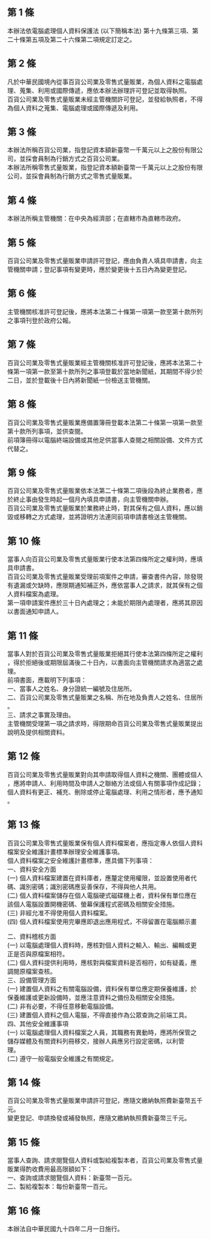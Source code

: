 第 1 條
-------
本辦法依電腦處理個人資料保護法 (以下簡稱本法) 第十九條第三項、第  
二十條第五項及第二十六條第二項規定訂定之。

第 2 條
-------
凡於中華民國境內從事百貨公司業及零售式量販業，為個人資料之電腦處  
理、蒐集、利用或國際傳遞，應依本辦法辦理許可登記並取得執照。  
百貨公司業及零售式量販業未經主管機關許可登記，並發給執照者，不得  
為個人資料之蒐集、電腦處理或國際傳遞及利用。

第 3 條
-------
本辦法所稱百貨公司業，指登記資本額新臺幣一千萬元以上之股份有限公  
司，並採會員制為行銷方式之百貨公司業。  
本辦法所稱零售式量販業，指登記資本額新臺幣一千萬元以上之股份有限  
公司，並採會員制為行銷方式之零售式量販業。

第 4 條
-------
本辦法所稱主管機關：在中央為經濟部；在直轄市為直轄市政府。

第 5 條
-------
百貨公司業及零售式量販業申請許可登記，應由負責人填具申請書，向主  
管機關申請；登記事項有變更時，應於變更後十五日內為變更登記。

第 6 條
-------
主管機關核准許可登記後，應將本法第二十條第一項第一款至第十款所列  
之事項刊登於政府公報。

第 7 條
-------
百貨公司業及零售式量販業經主管機關核准許可登記後，應將本法第二十  
條第一項第一款至第十款所列之事項登載於當地新聞紙，其期間不得少於  
二日，並於登載後十日內將新聞紙一份檢送主管機關。

第 8 條
-------
百貨公司業及零售式量販業應備置簿冊登載本法第二十條第一項第一款至  
第十款所列事項，並供查閱。  
前項簿冊得以電腦終端設備或其他足供當事人查閱之相關設備、文件方式  
代替之。

第 9 條
-------
百貨公司業及零售式量販業依本法第二十條第二項後段為終止業務者，應  
於終止事由發生時起一個月內填具申請書，向主管機關申辦。  
百貨公司業及零售式量販業於業務終止時，對其保有之個人資料，應以銷  
毀或移轉之方式處理，並將證明方法連同前項申請書檢送主管機關。

第 10 條
--------
當事人向百貨公司業及零售式量販業行使本法第四條所定之權利時，應填  
具申請書。  
百貨公司業及零售式量販業受理前項案件之申請，審查書件內容，除發現  
有遺漏或欠缺時，應限期通知補正外，應依當事人之請求，就其保有之個  
人資料檔案為處理。  
第一項申請案件應於三十日內處理之；未能於期限內處理者，應將其原因  
以書面通知申請人。

第 11 條
--------
當事人對於百貨公司業及零售式量販業拒絕其行使本法第四條所定之權利  
，得於拒絕後或期限屆滿後二十日內，以書面向主管機關請求為適當之處  
理。  
前項書面，應載明下列事項：  
一、當事人之姓名、身分證統一編號及住居所。  
二、百貨公司業及零售式量販業之名稱、所在地及負責人之姓名、住居所  
    。  
三、請求之事實及理由。  
主管機關受理第一項之請求時，得限期命百貨公司業及零售式量販業提出  
說明及提供相關資料。

第 12 條
--------
百貨公司業及零售式量販業對向其申請取得個人資料之機關、團體或個人  
，應將申請人、利用時間及申請人之聯絡方法或個人有關事項作成記錄；  
個人資料有更正、補充、刪除或停止電腦處理、利用之情形者，應予通知  
。

第 13 條
--------
百貨公司業及零售式量販業保有個人資料檔案者，應指定專人依個人資料  
檔案安全維護計畫標準辦理安全維護事項。  
個人資料檔案之安全維護計畫標準，應具備下列事項：  
一、資料安全方面  
 (一) 個人資料檔案建置在資料庫者，應釐定使用權限，並設置使用者代  
      碼、識別密碼；識別密碼應妥善保存，不得與他人共用。  
 (二) 個人資料檔案儲存在個人電腦硬式磁碟機上者，資料保有單位應在  
      該個人電腦設置開機密碼、螢幕保護程式密碼及相關安全措施。  
 (三) 非經允准不得使用個人資料檔案。  
 (四) 個人資料檔案使用完畢應即退出應用程式，不得留置在電腦顯示畫  
  
二、資料稽核方面  
 (一) 以電腦處理個人資料時，應核對個人資料之輸入、輸出、編輯或更  
      正是否與原檔案相符。  
 (二) 個人資料提供利用時，應核對與檔案資料是否相符，如有疑義，應  
      調閱原檔案查核。  
三、設備管理方面  
 (一) 建置個人資料之有關電腦設備，資料保有單位應定期保養維護，於  
      保養維護或更新設備時，並應注意資料之備份及相關安全措施。  
 (二) 非有必要，不得任意移動電腦設備。  
 (三) 建置個人資料之個人電腦，不得直接作為公眾查詢之前端工具。  
四、其他安全維護事項  
 (一) 以電腦處理個人資料檔案之人員，其職務有異動時，應將所保管之  
      儲存媒體及有關資料列冊移交，接辦人員應另行設定密碼，以利管  
      理。  
 (二) 遵守一般電腦安全維護之有關規定。

第 14 條
--------
百貨公司業及零售式量販業申請許可登記，應隨文繳納執照費新臺幣五千  
元。  
變更登記、申請換發或補發執照，應隨文繳納執照費新臺幣三千元。

第 15 條
--------
當事人查詢、請求閱覽個人資料或製給複製本者，百貨公司業及零售式量  
販業得酌收費用最高限額如下：  
一、查詢或請求閱覽個人資料：新臺幣一百元。  
二、製給複製本：每份新臺幣一百元。

第 16 條
--------
本辦法自中華民國九十四年二月一日施行。

